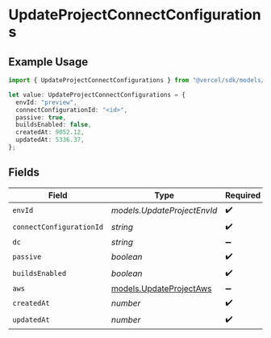 # UpdateProjectConnectConfigurations

## Example Usage

```typescript
import { UpdateProjectConnectConfigurations } from "@vercel/sdk/models/updateprojectop.js";

let value: UpdateProjectConnectConfigurations = {
  envId: "preview",
  connectConfigurationId: "<id>",
  passive: true,
  buildsEnabled: false,
  createdAt: 9052.12,
  updatedAt: 5336.37,
};
```

## Fields

| Field                                                    | Type                                                     | Required                                                 | Description                                              |
| -------------------------------------------------------- | -------------------------------------------------------- | -------------------------------------------------------- | -------------------------------------------------------- |
| `envId`                                                  | *models.UpdateProjectEnvId*                              | :heavy_check_mark:                                       | N/A                                                      |
| `connectConfigurationId`                                 | *string*                                                 | :heavy_check_mark:                                       | N/A                                                      |
| `dc`                                                     | *string*                                                 | :heavy_minus_sign:                                       | N/A                                                      |
| `passive`                                                | *boolean*                                                | :heavy_check_mark:                                       | N/A                                                      |
| `buildsEnabled`                                          | *boolean*                                                | :heavy_check_mark:                                       | N/A                                                      |
| `aws`                                                    | [models.UpdateProjectAws](../models/updateprojectaws.md) | :heavy_minus_sign:                                       | N/A                                                      |
| `createdAt`                                              | *number*                                                 | :heavy_check_mark:                                       | N/A                                                      |
| `updatedAt`                                              | *number*                                                 | :heavy_check_mark:                                       | N/A                                                      |